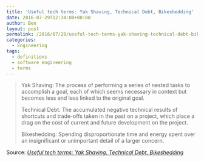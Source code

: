 ```yaml
---
title: 'Useful tech terms: Yak Shaving, Technical Debt, Bikeshedding'
date: 2016-07-29T12:34:00+00:00
author: Ben
layout: post
permalink: /2016/07/29/useful-tech-terms-yak-shaving-technical-debt-bikeshedding/
categories:
  - Engineering
tags:
  - definitions
  - software engineering
  - terms
---
```

> Yak Shaving: The process of performing a series of nested tasks to accomplish a goal, each of which seems necessary in context but becomes less and less linked to the original goal.
> 
> Technical Debt: The accumulated negative technical results of shortcuts and trade-offs taken in the past on a project, which place a drag on the cost of current and future development on the project.
> 
> Bikeshedding: Spending disproportionate time and energy spent over an insignificant or unimportant detail of a larger concern.

Source: _[Useful tech terms: Yak Shaving, Technical Debt, Bikeshedding](http://phinze.github.io//2014/05/24/useful-tech-terms-part-1.html)_